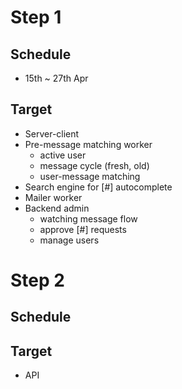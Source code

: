 # Step 1
## Schedule
* 15th ~ 27th Apr

## Target
* Server-client
* Pre-message matching worker
  * active user
  * message cycle (fresh, old)
  * user-message matching
* Search engine for [#] autocomplete
* Mailer worker
* Backend admin
  * watching message flow
  * approve [#] requests
  * manage users

# Step 2
## Schedule
## Target
* API
